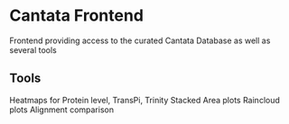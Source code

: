# Cantata Frontend
Frontend providing access to the curated Cantata Database as well as several tools

## Tools
Heatmaps for Protein level, TransPi, Trinity
Stacked Area plots
Raincloud plots
Alignment comparison